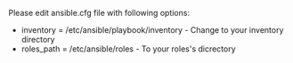 Please edit ansible.cfg file with following options:
- inventory  = /etc/ansible/playbook/inventory - Change to your inventory directory
- roles_path = /etc/ansible/roles	-	To your roles's dicrectory
